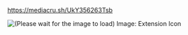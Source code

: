 https://mediacru.sh/UkY356263Tsb

![(Please wait for the image to load) Image: Extension Icon](https://mediacru.sh/UkY356263Tsb.png)